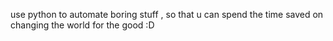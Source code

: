 use python to automate boring stuff , so that u can spend the time saved on changing the world for the good :D

